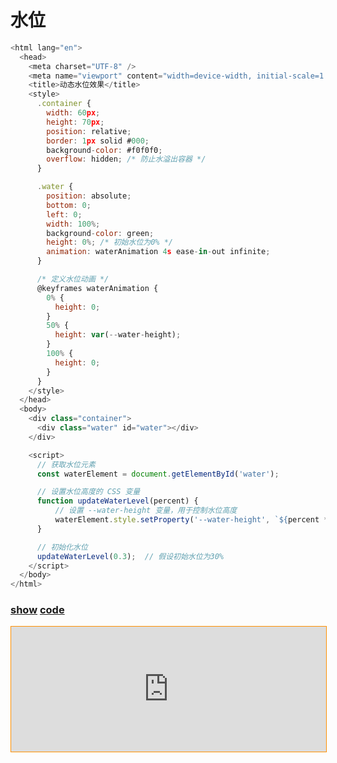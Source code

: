 # 水位

```js
<html lang="en">
  <head>
    <meta charset="UTF-8" />
    <meta name="viewport" content="width=device-width, initial-scale=1.0" />
    <title>动态水位效果</title>
    <style>
      .container {
        width: 60px;
        height: 70px;
        position: relative;
        border: 1px solid #000;
        background-color: #f0f0f0;
        overflow: hidden; /* 防止水溢出容器 */
      }

      .water {
        position: absolute;
        bottom: 0;
        left: 0;
        width: 100%;
        background-color: green;
        height: 0%; /* 初始水位为0% */
        animation: waterAnimation 4s ease-in-out infinite;
      }

      /* 定义水位动画 */
      @keyframes waterAnimation {
        0% {
          height: 0;
        }
        50% {
          height: var(--water-height);
        }
        100% {
          height: 0;
        }
      }
    </style>
  </head>
  <body>
    <div class="container">
      <div class="water" id="water"></div>
    </div>

    <script>
      // 获取水位元素
      const waterElement = document.getElementById('water');

      // 设置水位高度的 CSS 变量
      function updateWaterLevel(percent) {
          // 设置 --water-height 变量，用于控制水位高度
          waterElement.style.setProperty('--water-height', `${percent * 100}%`);
      }

      // 初始化水位
      updateWaterLevel(0.3);  // 假设初始水位为30%
    </script>
  </body>
</html>

```




### [**show**](https://zhuanwan.github.io/blogs/css-demo/water.html)  [**code**](https://github.com/zhuanwan/blogs/tree/master/docs/.vuepress/public/css-demo/water.html)
<iframe height=200 width='100%' style="border: 1px solid #ff9000" frameborder=1 allowfullscreen="true" src="https://zhuanwan.github.io/blogs/css-demo/water.html">  
 </iframe>
